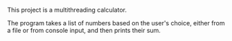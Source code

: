 This project is a multithreading calculator.

The program takes a list of numbers based on the user's choice, either from a file or from console input, and then prints their sum.
